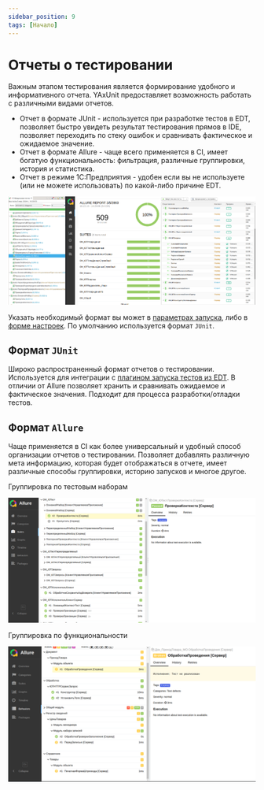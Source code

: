 ```yaml
---
sidebar_position: 9
tags: [Начало]
---
```


# Отчеты о тестировании

Важным этапом тестирования является формирование удобного и информативного отчета. YAxUnit предоставляет возможность работать с различными видами отчетов.

* Отчет в формате JUnit - используется при разработке тестов в EDT, позволяет быстро увидеть результат тестирования прямов в IDE, позволяет переходить по стеку ошибок и сравнивать фактическое и ожидаемое значение.
* Отчет в формате Allure - чаще всего применяется в CI, имеет богатую функциональность: фильтрация, различные группировки, история и статистика.
* Отчет в режиме 1С:Предприятия - удобен если вы не используете (или не можете использовать) по какой-либо причине EDT.

![reports](images/reports.png)

Указать необходимый формат вы может в [параметрах запуска](../getting-started/run/configuration), либо в [форме настроек](../yaxunit-ui#интерфейс-настройки-конфигурации).
По умолчанию используется формат `JUnit`.

## Формат `JUnit`

Широко распространенный формат отчетов о тестировании. Используется для интеграции с [плагином запуска тестов из EDT](https://github.com/bia-technologies/edt-test-runner). В отличии от Allure позволяет хранить и сравнивать ожидаемое и фактическое значения. Подходит для процесса разработки/отладки тестов.

## Формат `Allure`

Чаще применяется в CI как более универсальный и удобный способ организации отчетов о тестировании. Позволяет добавлять различную мета информацию, которая будет отображаться в отчете, имеет различные способы группировки, историю запусков и многое другое.

Группировка по тестовым наборам

![Группировка по тестовым наборам](images/allure-report-suites.png)

Группировка по функциональности

![Группировка по функциональности](images/allure-report-behaviors.png)
